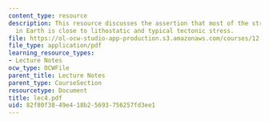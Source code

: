 ```yaml
---
content_type: resource
description: This resource discusses the assertion that most of the stress tensor
  in Earth is close to lithostatic and typical tectonic stress.
file: https://ol-ocw-studio-app-production.s3.amazonaws.com/courses/12-520-geodynamics-fall-2006/82f80f3849e418b25693756257fd3ee1_lec4.pdf
file_type: application/pdf
learning_resource_types:
- Lecture Notes
ocw_type: OCWFile
parent_title: Lecture Notes
parent_type: CourseSection
resourcetype: Document
title: lec4.pdf
uid: 82f80f38-49e4-18b2-5693-756257fd3ee1
---
```

